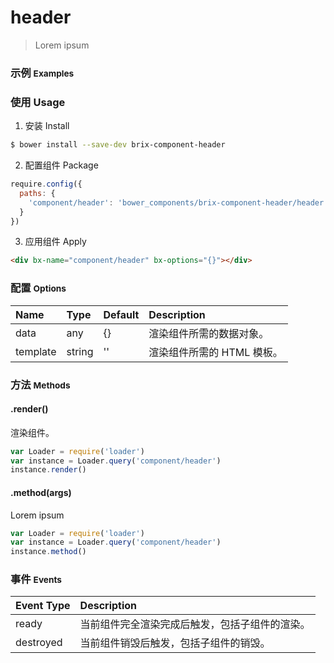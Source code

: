 # header

> Lorem ipsum

### 示例 <small>Examples</small>

<div bx-name="component/header" bx-options="{}"></div>

### 使用 Usage

1. 安装 Install

  ```sh
  $ bower install --save-dev brix-component-header
  ```

2. 配置组件 Package

  ```js
  require.config({
    paths: {
      'component/header': 'bower_components/brix-component-header/header'
    }
  })
  ```

3. 应用组件 Apply

  ```html
  <div bx-name="component/header" bx-options="{}"></div>
  ```

### 配置 <small>Options</small>

Name | Type | Default | Description
:--- | :--- | :------ | :----------
data | any | {} | 渲染组件所需的数据对象。
template | string | '' | 渲染组件所需的 HTML 模板。

### 方法 <small>Methods</small>

#### .render()

渲染组件。

```js
var Loader = require('loader')
var instance = Loader.query('component/header')
instance.render()
```

#### .method(args)

Lorem ipsum

```js
var Loader = require('loader')
var instance = Loader.query('component/header')
instance.method()
```

### 事件 <small>Events</small>

Event Type | Description
:--------- | :----------
ready | 当前组件完全渲染完成后触发，包括子组件的渲染。
destroyed | 当前组件销毁后触发，包括子组件的销毁。

